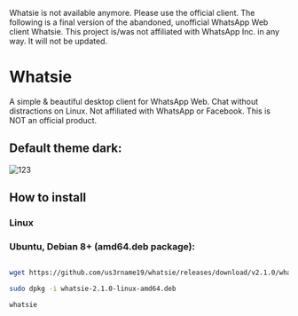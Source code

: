 Whatsie is not available anymore. Please use the official client. The following is a final version of the abandoned, 
unofficial WhatsApp Web client Whatsie. This project is/was not affiliated with WhatsApp Inc. in any way. It will not 
be updated.

# Whatsie

A simple & beautiful desktop client for WhatsApp Web. Chat without distractions on Linux. Not affiliated with WhatsApp or Facebook. This is NOT an official product.

## Default theme dark:


![123](https://user-images.githubusercontent.com/43719011/51248461-ec082600-19db-11e9-8883-e677753c6db3.png)


## How to install

### Linux
### Ubuntu, Debian 8+ (amd64.deb package):


```bash

wget https://github.com/us3rname19/whatsie/releases/download/v2.1.0/whatsie-2.1.0-linux-amd64.deb

sudo dpkg -i whatsie-2.1.0-linux-amd64.deb

whatsie

```

